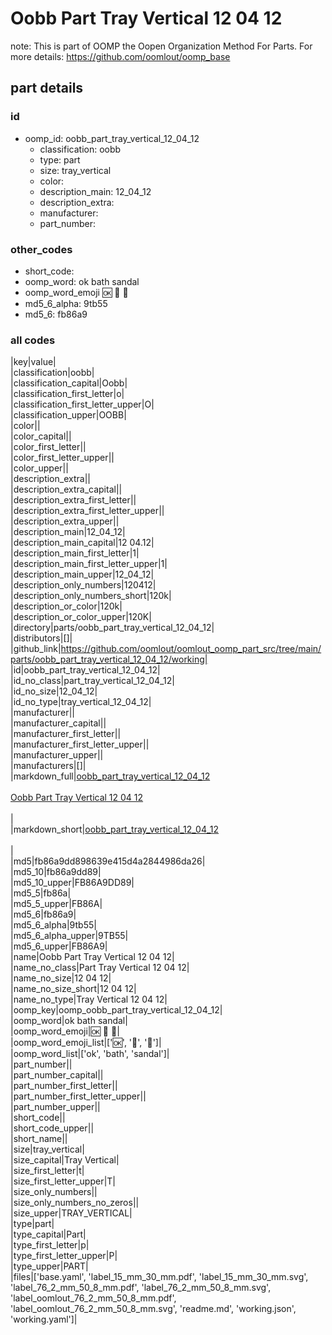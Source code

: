 # Oobb Part Tray Vertical 12 04 12  

note: This is part of OOMP the Oopen Organization Method For Parts. For more details: https://github.com/oomlout/oomp_base

##  part details





### id
* oomp_id: oobb_part_tray_vertical_12_04_12
  * classification: oobb
  * type: part
  * size: tray_vertical
  * color: 
  * description_main: 12_04_12
  * description_extra: 
  * manufacturer: 
  * part_number: 

### other_codes
* short_code: 
* oomp_word: ok bath sandal
* oomp_word_emoji :ok: :bath: :sandal:
* md5_6_alpha: 9tb55
* md5_6: fb86a9

### all codes 
|key|value|  
|classification|oobb|  
|classification_capital|Oobb|  
|classification_first_letter|o|  
|classification_first_letter_upper|O|  
|classification_upper|OOBB|  
|color||  
|color_capital||  
|color_first_letter||  
|color_first_letter_upper||  
|color_upper||  
|description_extra||  
|description_extra_capital||  
|description_extra_first_letter||  
|description_extra_first_letter_upper||  
|description_extra_upper||  
|description_main|12_04_12|  
|description_main_capital|12 04.12|  
|description_main_first_letter|1|  
|description_main_first_letter_upper|1|  
|description_main_upper|12_04_12|  
|description_only_numbers|120412|  
|description_only_numbers_short|120k|  
|description_or_color|120k|  
|description_or_color_upper|120K|  
|directory|parts/oobb_part_tray_vertical_12_04_12|  
|distributors|[]|  
|github_link|https://github.com/oomlout/oomlout_oomp_part_src/tree/main/parts/oobb_part_tray_vertical_12_04_12/working|  
|id|oobb_part_tray_vertical_12_04_12|  
|id_no_class|part_tray_vertical_12_04_12|  
|id_no_size|12_04_12|  
|id_no_type|tray_vertical_12_04_12|  
|manufacturer||  
|manufacturer_capital||  
|manufacturer_first_letter||  
|manufacturer_first_letter_upper||  
|manufacturer_upper||  
|manufacturers|[]|  
|markdown_full|[oobb_part_tray_vertical_12_04_12](https://github.com/oomlout/oomlout_oomp_part_src/tree/main/parts/oobb_part_tray_vertical_12_04_12/working)<br>[](https://github.com/oomlout/oomlout_oomp_part_src/tree/main/parts/oobb_part_tray_vertical_12_04_12/working)<br>[Oobb Part Tray Vertical 12 04 12](https://github.com/oomlout/oomlout_oomp_part_src/tree/main/parts/oobb_part_tray_vertical_12_04_12/working)<br><br>|  
|markdown_short|[oobb_part_tray_vertical_12_04_12](https://github.com/oomlout/oomlout_oomp_part_src/tree/main/parts/oobb_part_tray_vertical_12_04_12/working)<br><br>|  
|md5|fb86a9dd898639e415d4a2844986da26|  
|md5_10|fb86a9dd89|  
|md5_10_upper|FB86A9DD89|  
|md5_5|fb86a|  
|md5_5_upper|FB86A|  
|md5_6|fb86a9|  
|md5_6_alpha|9tb55|  
|md5_6_alpha_upper|9TB55|  
|md5_6_upper|FB86A9|  
|name|Oobb Part Tray Vertical 12 04 12|  
|name_no_class|Part Tray Vertical 12 04 12|  
|name_no_size|12 04 12|  
|name_no_size_short|12 04 12|  
|name_no_type|Tray Vertical 12 04 12|  
|oomp_key|oomp_oobb_part_tray_vertical_12_04_12|  
|oomp_word|ok bath sandal|  
|oomp_word_emoji|:ok: :bath: :sandal:|  
|oomp_word_emoji_list|[':ok:', ':bath:', ':sandal:']|  
|oomp_word_list|['ok', 'bath', 'sandal']|  
|part_number||  
|part_number_capital||  
|part_number_first_letter||  
|part_number_first_letter_upper||  
|part_number_upper||  
|short_code||  
|short_code_upper||  
|short_name||  
|size|tray_vertical|  
|size_capital|Tray Vertical|  
|size_first_letter|t|  
|size_first_letter_upper|T|  
|size_only_numbers||  
|size_only_numbers_no_zeros||  
|size_upper|TRAY_VERTICAL|  
|type|part|  
|type_capital|Part|  
|type_first_letter|p|  
|type_first_letter_upper|P|  
|type_upper|PART|  
|files|['base.yaml', 'label_15_mm_30_mm.pdf', 'label_15_mm_30_mm.svg', 'label_76_2_mm_50_8_mm.pdf', 'label_76_2_mm_50_8_mm.svg', 'label_oomlout_76_2_mm_50_8_mm.pdf', 'label_oomlout_76_2_mm_50_8_mm.svg', 'readme.md', 'working.json', 'working.yaml']|  
